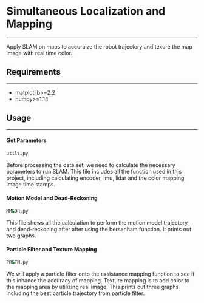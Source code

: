 # Simultaneous Localization and Mapping
----
Apply SLAM on maps to accuraize the robot trajectory and texure the map image with real time color.

## Requirements
----
 - matplotlib>=2.2
 - numpy>=1.14

## Usage
----
#### Get Parameters
```sh
utils.py
```
Before processing the data set, we need to calculate the necessary parameters to run SLAM. This file includes all the function used in this project, including calculating encoder, imu, lidar and the color mapping image time stamps.
#### Motion Model and Dead-Reckoning
```sh
MM&DR.py
```
This file shows all the calculation to perform the motion model trajectory and dead-reckoning after after using the bersenham function. It prints out two graphs.
#### Particle Filter and Texture Mapping
```sh
PR&TM.py
```
We will apply a particle filter onto the exsistance mapping function to see if this inhance the accuracy of mapping. Texture mapping is to add color to the mapping area by utilizing real image. This prints out three graphs including the best particle trajectory from particle filter.
